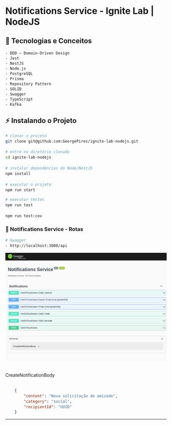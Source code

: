 # Notifications Service - Ignite Lab | NodeJS

 ## 🚀 Tecnologias e Conceitos
```
- DDD – Domain-Driven Design
- Jest
- NestJS
- Node.js
- PostgreSQL
- Prisma
- Repository Pattern
- SOLID
- Swagger
- TypeScript
- Kafka 
```
## ⚡ Instalando o Projeto

```bash
# clonar o projeto
git clone git@github.com:GeorgePires/ignite-lab-nodejs.git

# entre no diretório clonado
cd ignite-lab-nodejs

# instalar dependências do Node/NestJS
npm install

# executar o projeto
npm run start
```

```bash
# executar testes
npm run test

npm run test:cov
```

### 🔰 Notifications Service - Rotas

```bash
# Swagger
- http://localhost:3000/api
```
<div align="center">
    <img alt="ignite-demo" src=".github/swagger.png">
</div>
<br>

CreateNotificationBody

```json

    {
        "content": "Nova solicitação de amizade",
        "category": "social",
        "recipientId": "UUID"
    }
```

---
